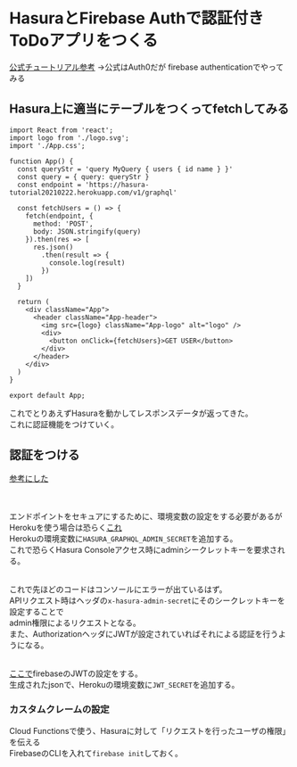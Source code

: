 # HasuraとFirebase Authで認証付きToDoアプリをつくる

[公式チュートリアル参考](https://hasura.io/learn/ja/graphql/hasura/authentication/1-create-auth0-app/)
→公式はAuth0だが firebase authenticationでやってみる

## Hasura上に適当にテーブルをつくってfetchしてみる

```tsx
import React from 'react';
import logo from './logo.svg';
import './App.css';

function App() {
  const queryStr = 'query MyQuery { users { id name } }'
  const query = { query: queryStr }
  const endpoint = 'https://hasura-tutorial20210222.herokuapp.com/v1/graphql'

  const fetchUsers = () => {
    fetch(endpoint, {
      method: 'POST',
      body: JSON.stringify(query)
    }).then(res => [
      res.json()
        .then(result => {
          console.log(result)
        })
    ])
  }

  return (
    <div className="App">
      <header className="App-header">
        <img src={logo} className="App-logo" alt="logo" />
        <div>
          <button onClick={fetchUsers}>GET USER</button>
        </div>
      </header>
    </div>
  )
}

export default App;
```

これでとりあえずHasuraを動かしてレスポンスデータが返ってきた。<br>
これに認証機能をつけていく。

## 認証をつける

[参考にした](https://zenn.dev/yubachiri/articles/bb4ac475d7e3560c3913#%E8%AA%8D%E8%A8%BC%E8%A8%AD%E5%AE%9A)

<br><br>
エンドポイントをセキュアにするために、環境変数の設定をする必要があるが<br>
Herokuを使う場合は恐らく[これ](https://hasura.io/docs/latest/graphql/core/deployment/deployment-guides/heroku.html#heroku-secure)<br>
Herokuの環境変数に`HASURA_GRAPHQL_ADMIN_SECRET`を追加する。<br>
これで恐らくHasura Consoleアクセス時にadminシークレットキーを要求される。<br><br>

これで先ほどのコードはコンソールにエラーが出ているはず。<br>
APIリクエスト時はヘッダの`x-hasura-admin-secret`にそのシークレットキーを設定することで<br>
admin権限によるリクエストとなる。<br>
また、AuthorizationヘッダにJWTが設定されていればそれによる認証を行うようになる。<br><br>

[ここで](https://hasura.io/jwt-config/)firebaseのJWTの設定をする。<br>
生成されたjsonで、Herokuの環境変数に`JWT_SECRET`を追加する。<br>

### カスタムクレームの設定
Cloud Functionsで使う、Hasuraに対して「リクエストを行ったユーザの権限」を伝える<br>
FirebaseのCLIを入れて`firebase init`しておく。